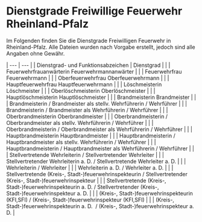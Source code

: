# Dienstgrade Freiwillige Feuerwehr Rheinland-Pfalz

Im Folgenden finden Sie die Dienstgrade Freiwilligen Feuerwehr in Rheinland-Pfalz. Alle Dateien wurden nach Vorgabe erstellt, jedoch sind alle Angaben ohne Gewähr.

| --- | --- |
| Dienstgrad- und Funktionsabzeichen | Dienstgrad |
|     | Feuerwehrfrauanwärterin Feuerwehrmannanwärter |
|     | Feuerwehrfrau Feuerwehrmann |
|     | Oberfeuerwehrfrau Oberfeuerwehrmann |
|     | Hauptfeuerwehrfrau Hauptfeuerwehrmann |
|     | Löschmeisterin Löschmeister |
|     | Oberlöschmeisterin Oberlöschmeister |
|     | Hauptlöschmeisterin Hauptlöschmeister |
|     | Brandmeisterin Brandmeister |
|     | Brandmeisterin / Brandmeister als stellv. Wehrführerin / Wehrführer |
|     | Brandmeisterin / Brandmeister als Wehrführerin / Wehrführer |
|     | Oberbrandmeisterin Oberbrandmeister |
|     | Oberbrandmeisterin / Oberbrandmeister als stellv. Wehrführerin / Wehrführer |
|     | Oberbrandmeisterin / Oberbrandmeister als Wehrführerin / Wehrführer |
|     | Hauptbrandmeisterin Hauptbrandmeister |
|     | Hauptbrandmeisterin / Hauptbrandmeister als stellv. Wehrführerin / Wehrführer |
|     | Hauptbrandmeisterin / Hauptbrandmeister als Wehrführerin / Wehrführer |
|     | Stellvertretende Wehrleiterin / Stellvertretender Wehrleiter |
|     | Stellvertretender Wehrleiterin a. D. / Stellvertretende Wehrleiter a. D. |
|     | Wehrleiterin / Wehrleiter |
|     | Wehrleiterin a. D. / Wehrleiter a. D. |
|     | Stellvertretende (Kreis-, Stadt-)feuerwehrinspekteurin / Stellvertretender (Kreis-, Stadt-)feuerwehrinspekteur |
|     | Stellvertretende (Kreis-, Stadt-)feuerwehrinspekteurin a. D. / Stellvertretender (Kreis-, Stadt-)feuerwehrinspekteur a. D. |
|     | (Kreis-, Stadt-)feuerwehrinspekteurin (KFI,SFI) / (Kreis-, Stadt-)feuerwehrinspekteur (KFI,SFI) |
|     | (Kreis-, Stadt-)feuerwehrinspekteurin a. D.  / (Kreis-, Stadt-)feuerwehrinspekteur a. D. |
